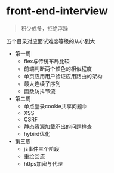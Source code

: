# front-end-interview
> 积少成多，拒绝浮躁

五个目录对应面试难度等级的从小到大

- 第一周
    - flex与传统布局比较
    - 前端判断两个颜色的相似程度
    - 单页应用用户验证应用路由的架构
    - 最大连续子序列
    - 函数防抖节流
- 第二周
    - 单点登录cookie共享问题🙄
    - XSS
    - CSRF
    - 静态资源加载不出的问题排查
    - hybird优化
- 第三周
    - js事件三个阶段
    - 重绘回流
    - https加密与代理